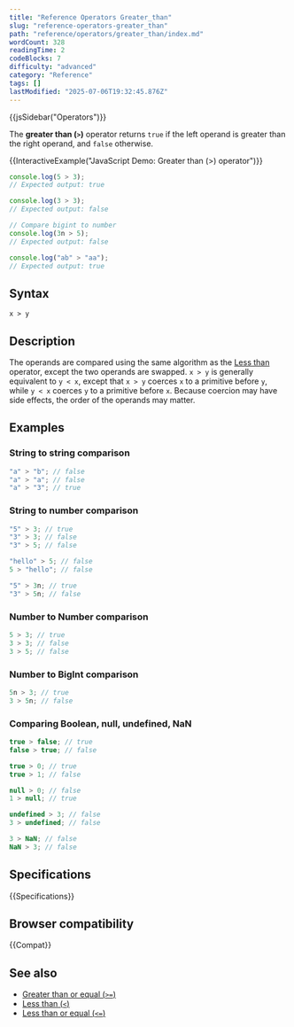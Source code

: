 ```yaml
---
title: "Reference Operators Greater_than"
slug: "reference-operators-greater_than"
path: "reference/operators/greater_than/index.md"
wordCount: 328
readingTime: 2
codeBlocks: 7
difficulty: "advanced"
category: "Reference"
tags: []
lastModified: "2025-07-06T19:32:45.876Z"
---
```



{{jsSidebar("Operators")}}

The **greater than (`>`)** operator returns `true` if the left
operand is greater than the right operand, and `false` otherwise.

{{InteractiveExample("JavaScript Demo: Greater than (>) operator")}}

```js interactive-example
console.log(5 > 3);
// Expected output: true

console.log(3 > 3);
// Expected output: false

// Compare bigint to number
console.log(3n > 5);
// Expected output: false

console.log("ab" > "aa");
// Expected output: true
```

## Syntax

```js-nolint
x > y
```

## Description

The operands are compared using the same algorithm as the [Less than](/en-US/docs/Web/JavaScript/Reference/Operators/Less_than) operator, except the two operands are swapped. `x > y` is generally equivalent to `y < x`, except that `x > y` coerces `x` to a primitive before `y`, while `y < x` coerces `y` to a primitive before `x`. Because coercion may have side effects, the order of the operands may matter.

## Examples

### String to string comparison

```js
"a" > "b"; // false
"a" > "a"; // false
"a" > "3"; // true
```

### String to number comparison

```js
"5" > 3; // true
"3" > 3; // false
"3" > 5; // false

"hello" > 5; // false
5 > "hello"; // false

"5" > 3n; // true
"3" > 5n; // false
```

### Number to Number comparison

```js
5 > 3; // true
3 > 3; // false
3 > 5; // false
```

### Number to BigInt comparison

```js
5n > 3; // true
3 > 5n; // false
```

### Comparing Boolean, null, undefined, NaN

```js
true > false; // true
false > true; // false

true > 0; // true
true > 1; // false

null > 0; // false
1 > null; // true

undefined > 3; // false
3 > undefined; // false

3 > NaN; // false
NaN > 3; // false
```

## Specifications

{{Specifications}}

## Browser compatibility

{{Compat}}

## See also

- [Greater than or equal (`>=`)](/en-US/docs/Web/JavaScript/Reference/Operators/Greater_than_or_equal)
- [Less than (`<`)](/en-US/docs/Web/JavaScript/Reference/Operators/Less_than)
- [Less than or equal (`<=`)](/en-US/docs/Web/JavaScript/Reference/Operators/Less_than_or_equal)
